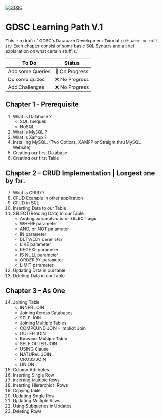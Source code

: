 [![GDSC](https://i.postimg.cc/qRP6BRqZ/GDSC-Database-Horizontal-color.png)](https://gdsc.community.dev/universitas-sultan-ageng-tirtayasa/)
# GDSC Learning Path V.1
This is a draft of GDSC's Database Development Tutorial <i>`(idk what to call it)`</i>
Each chapter consist of some basic SQL Syntaxs and a brief explanation on what certain stuff is.


| To Do | Status |
| ------ | ------ |
| Add some Queries | 🔄 On Progress |
| Do some quizes | ❌ No Progress |
| Add Challenges | ❌ No Progress |

## Chapter 1 - Prerequisite
1.	What is Database ?
    - SQL (Sequel)
    - NoSQL
2.	What is MySQL ?
3.	What is Xampp ?
4.	Installing MySQL. (Two Options, XAMPP or Straight thru MySQL Website)
5.	Creating our first Database
6.	Creating our first Table
## Chapter 2 – CRUD Implementation | Longest one by far.
7.	What is CRUD ?
8.	CRUD Example in other application
9.	CRUD in SQL
10.	Inserting Data to our Table
11.	SELECT(Reading Data) in our Table
	  - Adding parameters to or SELECT args
	  - WHERE parameter
	  - AND, or, NOT parameter
    - IN parameter
    - BETWEEN parameter
    - LIKE parameter
    - REGEXP parameter
    -	IS NULL parameter
    -	ORDER BY parameter
	  - LIMIT parameter
12. Updating Data in our table 
13. Deleting Data in our Table
## Chapter 3 – As One
14.	Joining Table 
	  - INNER JOIN
	  - Joining Across Databases
	  - SELF JOIN
	  - Joining Multiple Tables
	  - COMPOUND JOIN – Implicit Join
	  - OUTER JOIN
	  - Between Multiple Table 
	  - SELF OUTER JOIN
	  - USING Clause
	  - NATURAL JOIN
	  - CROSS JOIN
	  - UNION
15.	Column Attributes
16.	Inserting Single Row
17.	Inserting Multiple Rows
18.	Inserting Hierarchical Rows
19.	Copying table
20.	Updating Single Row
21.	Updating Multiple Rows
22.	Using Subqueries in Updates
23.	Deleting Rows
